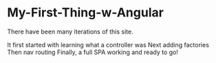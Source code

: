 # My-First-Thing-w-Angular

There have been many iterations of this site. 

It first started with learning what a controller was
Next adding factories
Then nav routing
Finally, a full SPA working and ready to go!
